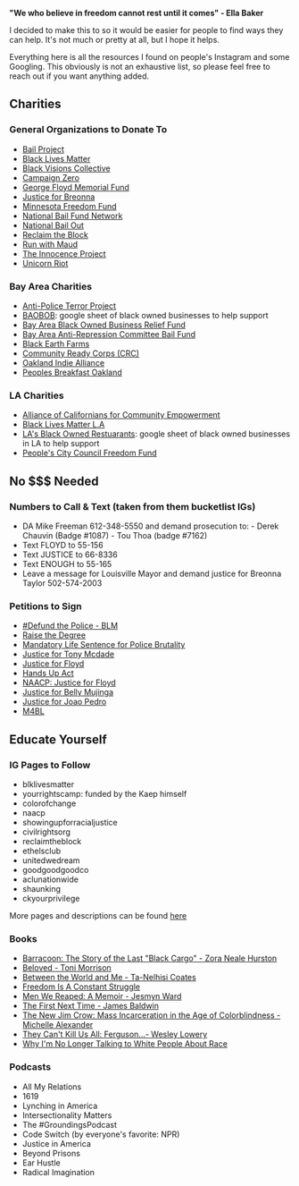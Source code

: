 **"We who believe in freedom cannot rest until it comes" - Ella Baker**

I decided to make this to so it would be easier for people to find ways they can help. It's not much or pretty at all, but I hope it helps. 

Everything here is all the resources I found on people's Instagram and some Googling. This obviously is not an exhaustive list, so please feel free to reach out if you want anything added. 


## Charities


### General Organizations to Donate To
- [Bail Project](https://bailproject.org/)
- [Black Lives Matter](https://blacklivesmatter.com/)
- [Black Visions Collective](https://www.blackvisionsmn.org/)
- [Campaign Zero](https://www.joincampaignzero.org/)
- [George Floyd Memorial Fund](https://www.gofundme.com/f/georgefloyd)
- [Justice for Breonna](https://justiceforbreonna.org/)
- [Minnesota Freedom Fund](https://minnesotafreedomfund.org/)
- [National Bail Fund Network](https://www.communityjusticeexchange.org/nbfn-directory)
- [National Bail Out](https://nationalbailout.org/)
- [Reclaim the Block](https://www.reclaimtheblock.org/home)
- [Run with Maud](https://www.runwithmaud.com/)
- [The Innocence Project](https://www.innocenceproject.org/)
- [Unicorn Riot](https://unicornriot.ninja/)



### Bay Area Charities 
- [Anti-Police Terror Project](http://www.antipoliceterrorproject.org/?fbclid=IwAR1jZFGRWN-LYu9iqIuj8Ebn7u4pY-nPWlv3FpMq1q48kvd09DSsSQ7qGME)
- [BAOBOB](baobobdirectory.com): google sheet of black owned businesses to help support 
- [Bay Area Black Owned Business Relief Fund](https://www.gofundme.com/f/bay-area-black-owned-business-relief-fund)
- [Bay Area Anti-Repression Committee Bail Fund](https://rally.org/ARCbailfund)
- [Black Earth Farms](instagram.com/blackearthfarms)
- [Community Ready Corps (CRC)](http://www.crc4sd.org/)
- [Oakland Indie Alliance](http://www.oaklandindiealliance.com/)
- [Peoples Breakfast Oakland](https://linktr.ee/PBO)
 
 

### LA Charities
- [Alliance of Californians for Community Empowerment](https://www.acceaction.org/)
- [Black Lives Matter L.A](https://www.blmla.org/)
- [LA's Black Owned Restuarants](https://docs.google.com/spreadsheets/u/1/d/18w-0RBhwBBlXDN9kRV9DVSCAGSCjtHb9K0Pq2YBv18U/htmlview?usp=sharing&pru=AAABcpSt24I*-0SYI1CmpG2fbqBHxTBHKA): google sheet of black owned businesses in LA to help support
- [People's City Council Freedom Fund](https://www.gofundme.com/f/peoples-city-council-ticket-fund)



## No $$$ Needed

### Numbers to Call & Text (taken from them bucketlist IGs)
- DA Mike Freeman 612-348-5550 and demand prosecution to:
       - Derek Chauvin (Badge #1087)
       - Tou Thoa (badge #7162)
- Text FLOYD to 55-156
- Text JUSTICE to 66-8336
- Text ENOUGH to 55-165
- Leave a message for Louisville Mayor and demand justice for Breonna Taylor 502-574-2003


### Petitions to Sign
- [#Defund the Police - BLM](https://blacklivesmatter.com/defundthepolice/)
- [Raise the Degree](https://www.change.org/p/minneapolis-district-attorney-raise-the-degree?recruiter=1098599238&utm_source=share_petition&utm_medium=twitter&utm_campaign=psf_combo_share_initial&utm_term=psf_combo_share_abi&recruited_by_id=960efe90-a206-11ea-8907-8fc7af712ec3)
- [Mandatory Life Sentence for Police Brutality](https://www.change.org/p/department-of-justice-mandatory-life-sentence-for-police-brutality)
- [Justice for Tony Mcdade](https://secure.everyaction.com/BAMRHpdpAUS8Rle7I00UrA2)
- [Justice for Floyd](https://act.colorofchange.org/sign/justiceforfloyd_george_floyd_minneapolis/?source=dm_sms_optin_5-26-20)
- [Hands Up Act](https://www.change.org/p/us-senate-hands-up-act)
- [NAACP: Justice for Floyd](https://www.naacp.org/campaigns/we-are-done-dying/)
- [Justice for Belly Mujinga](https://www.change.org/p/govia-thameslink-justice-for-belly-mujinga-justiceforbellymujinga)
- [Justice for Joao Pedro](https://www.change.org/p/prefeitura-do-rio-de-janeiro-justice-for-jo%C4%81o-pedro?signed=true)
- [M4BL](https://m4bl.org/join-our-movement/)




## Educate Yourself

### IG Pages to Follow
- blklivesmatter
- yourrightscamp: funded by the Kaep himself
- colorofchange
- naacp
- showingupforracialjustice
- civilrightsorg
- reclaimtheblock
- ethelsclub
- unitedwedream
- goodgoodgoodco
- aclunationwide
- shaunking
- ckyourprivilege

More pages and descriptions can be found [here](https://parade.com/1045757/stephanieosmanski/anti-racist-instagram-accounts-to-follow/)


### Books
- [Barracoon: The Story of the Last "Black Cargo" - Zora Neale Hurston](https://www.amazon.com/Barracoon-Story-Last-Black-Cargo/dp/0062748203)
- [Beloved - Toni Morrison](https://www.amazon.com/Beloved-Toni-Morrison/dp/1400033411)
- [Between the World and Me - Ta-Nelhisi Coates](https://www.amazon.com/Between-World-Me-Ta-Nehisi-Coates/dp/0451482212)
- [Freedom Is A Constant Struggle](https://www.amazon.com/Freedom-Constant-Struggle-Palestine-Foundations/dp/1608465640/ref=sr_1_1?dchild=1&keywords=freedom+is+a+constant+struggle&qid=1591154610&sr=8-1)
- [Men We Reaped: A Memoir - Jesmyn Ward](https://www.amazon.com/Men-We-Reaped-Jesmyn-Ward/dp/1608197654/ref=sr_1_1?dchild=1&keywords=men+we+reaped&qid=1591154644&sr=8-1)
- [The First Next Time - James Baldwin](https://www.amazon.com/Fire-Next-Time-James-Baldwin/dp/067974472X/ref=sr_1_1?dchild=1&keywords=the+fire+next+time&qid=1591154631&sr=8-1)
- [The New Jim Crow: Mass Incarceration in the Age of Colorblindness - Michelle Alexander](https://www.amazon.com/New-Jim-Crow-Incarceration-Colorblindness/dp/1595586431)
- [They Can't Kill Us All: Ferguson...- Wesley Lowery](https://www.amazon.com/They-Cant-Kill-All-Baltimore/dp/0316312479)
- [Why I'm No Longer Talking to White People About Race](https://www.amazon.com/Longer-Talking-White-People-About/dp/1635572959/ref=sr_1_1?crid=7HLC432RVXTU&dchild=1&keywords=why+i%27m+no+longer+talking+about+race&qid=1591154617&sprefix=why+i%27m+no+longer%2Caps%2C225&sr=8-1)



### Podcasts
- All My Relations
- 1619
- Lynching in America
- Intersectionality Matters
- The #GroundingsPodcast
- Code Switch (by everyone's favorite: NPR)
- Justice in America
- Beyond Prisons
- Ear Hustle
- Radical Imagination









